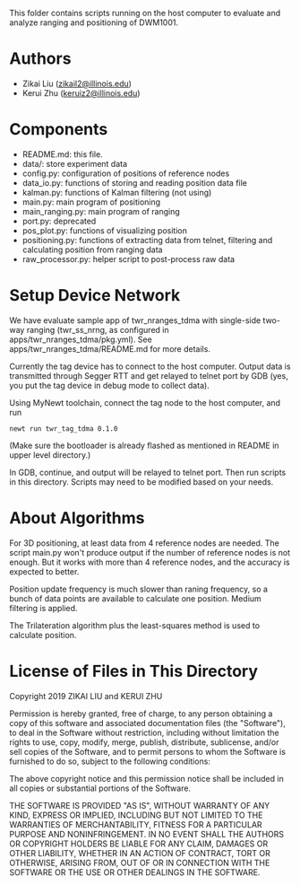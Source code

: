 This folder contains scripts running on the host computer to evaluate and analyze ranging and positioning of DWM1001.

# Authors
* Zikai Liu (zikail2@illinois.edu)
* Kerui Zhu (keruiz2@illinois.edu)

# Components
* README.md: this file.
* data/: store experiment data
* config.py: configuration of positions of reference nodes
* data_io.py: functions of storing and reading position data file
* kalman.py: functions of Kalman filtering (not using)
* main.py: main program of positioning
* main_ranging.py: main program of ranging
* port.py: deprecated
* pos_plot.py: functions of visualizing position
* positioning.py: functions of extracting data from telnet, filtering and calculating position from ranging data
* raw_processor.py: helper script to post-process raw data

# Setup Device Network
We have evaluate sample app of twr_nranges_tdma with single-side two-way ranging (twr_ss_nrng, as configured in apps/twr_nranges_tdma/pkg.yml). See apps/twr_nranges_tdma/README.md for more details.

Currently the tag device has to connect to the host computer. Output data is transmitted through Segger RTT and get relayed to telnet port by GDB (yes, you put the tag device in debug mode to collect data).

Using MyNewt toolchain, connect the tag node to the host computer, and run
```shell
newt run twr_tag_tdma 0.1.0
```

(Make sure the bootloader is already flashed as mentioned in README in upper level directory.)

In GDB, continue, and output will be relayed to telnet port. Then run scripts in this directory. Scripts may need to be modified based on your needs.

# About Algorithms
For 3D positioning, at least data from 4 reference nodes are needed. The script main.py won't produce output if the number of reference nodes is not enough. But it works with more than 4 reference nodes, and the accuracy is expected to better.

Position update frequency is much slower than raning frequency, so a bunch of data points are available to calculate one position. Medium filtering is applied.

The Trilateration algorithm plus the least-squares method is used to calculate position.

# License of Files in This Directory

Copyright 2019 ZIKAI LIU and KERUI ZHU

Permission is hereby granted, free of charge, to any person obtaining a copy of this software and associated documentation files (the "Software"), to deal in the Software without restriction, including without limitation the rights to use, copy, modify, merge, publish, distribute, sublicense, and/or sell copies of the Software, and to permit persons to whom the Software is furnished to do so, subject to the following conditions:

The above copyright notice and this permission notice shall be included in all copies or substantial portions of the Software.

THE SOFTWARE IS PROVIDED "AS IS", WITHOUT WARRANTY OF ANY KIND, EXPRESS OR IMPLIED, INCLUDING BUT NOT LIMITED TO THE WARRANTIES OF MERCHANTABILITY, FITNESS FOR A PARTICULAR PURPOSE AND NONINFRINGEMENT. IN NO EVENT SHALL THE AUTHORS OR COPYRIGHT HOLDERS BE LIABLE FOR ANY CLAIM, DAMAGES OR OTHER LIABILITY, WHETHER IN AN ACTION OF CONTRACT, TORT OR OTHERWISE, ARISING FROM, OUT OF OR IN CONNECTION WITH THE SOFTWARE OR THE USE OR OTHER DEALINGS IN THE SOFTWARE.
